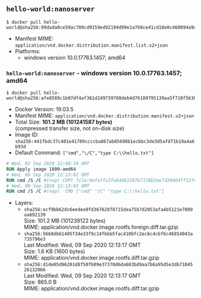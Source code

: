 ## `hello-world:nanoserver`

```console
$ docker pull hello-world@sha256:99dada0ce59ac709cd9159ed92194d99e1a768ce41cd18e0c460094a9d8fc1a0
```

-	Manifest MIME: `application/vnd.docker.distribution.manifest.list.v2+json`
-	Platforms:
	-	windows version 10.0.17763.1457; amd64

### `hello-world:nanoserver` - windows version 10.0.17763.1457; amd64

```console
$ docker pull hello-world@sha256:afe8589c1b07df4af361d249739788deb4d76109795139aa5f710f5638f556f5
```

-	Docker Version: 19.03.5
-	Manifest MIME: `application/vnd.docker.distribution.manifest.v2+json`
-	Total Size: **101.2 MB (101241587 bytes)**  
	(compressed transfer size, not on-disk size)
-	Image ID: `sha256:441fbdc37c401e41789ccccba867ab85698b1ecbbc3de3d5afd71b19a4a6b93d`
-	Default Command: `["cmd","\/C","type C:\\hello.txt"]`

```dockerfile
# Wed, 02 Sep 2020 12:08:18 GMT
RUN Apply image 1809-amd64
# Wed, 09 Sep 2020 12:13:02 GMT
RUN cmd /S /C #(nop) COPY file:0afaffc2fa64462107b7178b2ae7d20404ff12f637eabe3a8046192b9d9a0338 in C: 
# Wed, 09 Sep 2020 12:13:03 GMT
RUN cmd /S /C #(nop)  CMD ["cmd" "/C" "type C:\\hello.txt"]
```

-	Layers:
	-	`sha256:ecf9bb62dc6eedea9fd367628f8715dea75b7d2053afa4b5121e7809aa692139`  
		Size: 101.2 MB (101239122 bytes)  
		MIME: application/vnd.docker.image.rootfs.foreign.diff.tar.gzip
	-	`sha256:5668db61405f34e33f9c14fbbb5fac410bfc2ec6c4cbf6c46854043a735796e3`  
		Last Modified: Wed, 09 Sep 2020 12:13:17 GMT  
		Size: 1.6 KB (1600 bytes)  
		MIME: application/vnd.docker.image.rootfs.diff.tar.gzip
	-	`sha256:d1de05d96201d8f50fb09e37370d6da683bd9aa7b6a95d5e3db71045261320b6`  
		Last Modified: Wed, 09 Sep 2020 12:13:17 GMT  
		Size: 865.0 B  
		MIME: application/vnd.docker.image.rootfs.diff.tar.gzip
